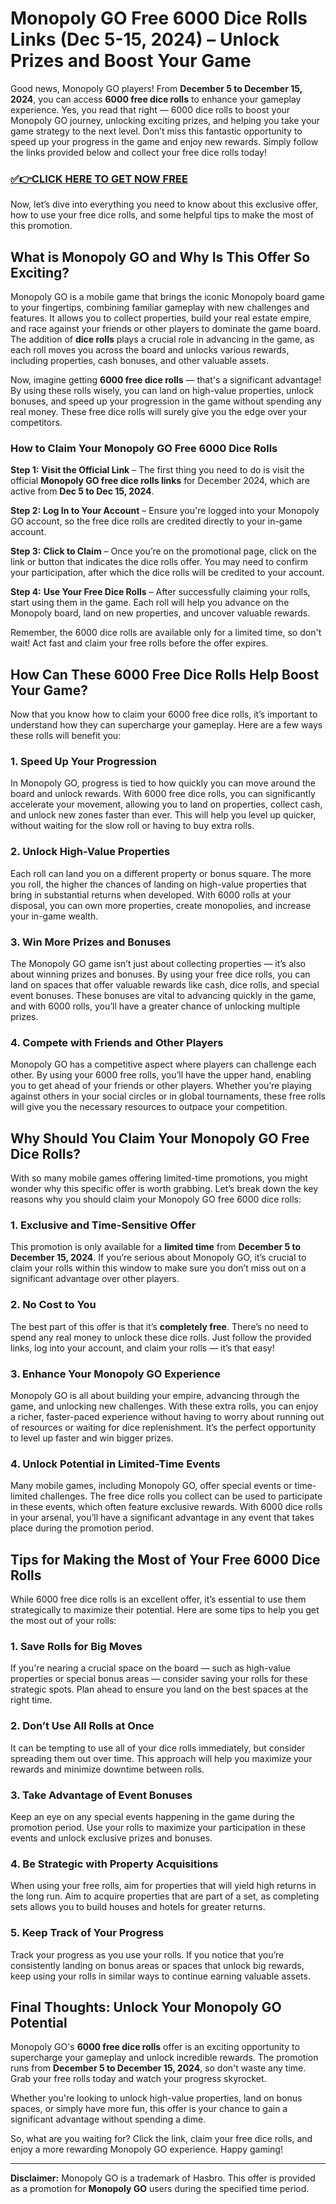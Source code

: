 # Monopoly GO Free 6000 Dice Rolls Links (Dec 5-15, 2024) – Unlock Prizes and Boost Your Game

Good news, Monopoly GO players! From **December 5 to December 15, 2024**, you can access **6000 free dice rolls** to enhance your gameplay experience. Yes, you read that right — 6000 dice rolls to boost your Monopoly GO journey, unlocking exciting prizes, and helping you take your game strategy to the next level. Don’t miss this fantastic opportunity to speed up your progress in the game and enjoy new rewards. Simply follow the links provided below and collect your free dice rolls today!

### [✅👉CLICK HERE TO GET NOW FREE](https://verifysuper.xyz/m/go/)

Now, let’s dive into everything you need to know about this exclusive offer, how to use your free dice rolls, and some helpful tips to make the most of this promotion. 

## What is Monopoly GO and Why Is This Offer So Exciting?

Monopoly GO is a mobile game that brings the iconic Monopoly board game to your fingertips, combining familiar gameplay with new challenges and features. It allows you to collect properties, build your real estate empire, and race against your friends or other players to dominate the game board. The addition of **dice rolls** plays a crucial role in advancing in the game, as each roll moves you across the board and unlocks various rewards, including properties, cash bonuses, and other valuable assets.

Now, imagine getting **6000 free dice rolls** — that's a significant advantage! By using these rolls wisely, you can land on high-value properties, unlock bonuses, and speed up your progression in the game without spending any real money. These free dice rolls will surely give you the edge over your competitors.

### How to Claim Your Monopoly GO Free 6000 Dice Rolls

**Step 1:** **Visit the Official Link** – The first thing you need to do is visit the official **Monopoly GO free dice rolls links** for December 2024, which are active from **Dec 5 to Dec 15, 2024**.

**Step 2:** **Log In to Your Account** – Ensure you're logged into your Monopoly GO account, so the free dice rolls are credited directly to your in-game account.

**Step 3:** **Click to Claim** – Once you’re on the promotional page, click on the link or button that indicates the dice rolls offer. You may need to confirm your participation, after which the dice rolls will be credited to your account.

**Step 4:** **Use Your Free Dice Rolls** – After successfully claiming your rolls, start using them in the game. Each roll will help you advance on the Monopoly board, land on new properties, and uncover valuable rewards.

Remember, the 6000 dice rolls are available only for a limited time, so don't wait! Act fast and claim your free rolls before the offer expires.

## How Can These 6000 Free Dice Rolls Help Boost Your Game?

Now that you know how to claim your 6000 free dice rolls, it’s important to understand how they can supercharge your gameplay. Here are a few ways these rolls will benefit you:

### 1. **Speed Up Your Progression**

In Monopoly GO, progress is tied to how quickly you can move around the board and unlock rewards. With 6000 free dice rolls, you can significantly accelerate your movement, allowing you to land on properties, collect cash, and unlock new zones faster than ever. This will help you level up quicker, without waiting for the slow roll or having to buy extra rolls.

### 2. **Unlock High-Value Properties**

Each roll can land you on a different property or bonus square. The more you roll, the higher the chances of landing on high-value properties that bring in substantial returns when developed. With 6000 rolls at your disposal, you can own more properties, create monopolies, and increase your in-game wealth.

### 3. **Win More Prizes and Bonuses**

The Monopoly GO game isn’t just about collecting properties — it’s also about winning prizes and bonuses. By using your free dice rolls, you can land on spaces that offer valuable rewards like cash, dice rolls, and special event bonuses. These bonuses are vital to advancing quickly in the game, and with 6000 rolls, you’ll have a greater chance of unlocking multiple prizes.

### 4. **Compete with Friends and Other Players**

Monopoly GO has a competitive aspect where players can challenge each other. By using your 6000 free rolls, you’ll have the upper hand, enabling you to get ahead of your friends or other players. Whether you’re playing against others in your social circles or in global tournaments, these free rolls will give you the necessary resources to outpace your competition.

## Why Should You Claim Your Monopoly GO Free Dice Rolls?

With so many mobile games offering limited-time promotions, you might wonder why this specific offer is worth grabbing. Let’s break down the key reasons why you should claim your Monopoly GO free 6000 dice rolls:

### 1. **Exclusive and Time-Sensitive Offer**

This promotion is only available for a **limited time** from **December 5 to December 15, 2024**. If you’re serious about Monopoly GO, it’s crucial to claim your rolls within this window to make sure you don’t miss out on a significant advantage over other players.

### 2. **No Cost to You**

The best part of this offer is that it’s **completely free**. There’s no need to spend any real money to unlock these dice rolls. Just follow the provided links, log into your account, and claim your rolls — it’s that easy!

### 3. **Enhance Your Monopoly GO Experience**

Monopoly GO is all about building your empire, advancing through the game, and unlocking new challenges. With these extra rolls, you can enjoy a richer, faster-paced experience without having to worry about running out of resources or waiting for dice replenishment. It’s the perfect opportunity to level up faster and win bigger prizes.

### 4. **Unlock Potential in Limited-Time Events**

Many mobile games, including Monopoly GO, offer special events or time-limited challenges. The free dice rolls you collect can be used to participate in these events, which often feature exclusive rewards. With 6000 dice rolls in your arsenal, you’ll have a significant advantage in any event that takes place during the promotion period.

## Tips for Making the Most of Your Free 6000 Dice Rolls

While 6000 free dice rolls is an excellent offer, it’s essential to use them strategically to maximize their potential. Here are some tips to help you get the most out of your rolls:

### 1. **Save Rolls for Big Moves**

If you're nearing a crucial space on the board — such as high-value properties or special bonus areas — consider saving your rolls for these strategic spots. Plan ahead to ensure you land on the best spaces at the right time.

### 2. **Don’t Use All Rolls at Once**

It can be tempting to use all of your dice rolls immediately, but consider spreading them out over time. This approach will help you maximize your rewards and minimize downtime between rolls.

### 3. **Take Advantage of Event Bonuses**

Keep an eye on any special events happening in the game during the promotion period. Use your rolls to maximize your participation in these events and unlock exclusive prizes and bonuses.

### 4. **Be Strategic with Property Acquisitions**

When using your free rolls, aim for properties that will yield high returns in the long run. Aim to acquire properties that are part of a set, as completing sets allows you to build houses and hotels for greater returns.

### 5. **Keep Track of Your Progress**

Track your progress as you use your rolls. If you notice that you’re consistently landing on bonus areas or spaces that unlock big rewards, keep using your rolls in similar ways to continue earning valuable assets.

## Final Thoughts: Unlock Your Monopoly GO Potential

Monopoly GO's **6000 free dice rolls** offer is an exciting opportunity to supercharge your gameplay and unlock incredible rewards. The promotion runs from **December 5 to December 15, 2024**, so don't waste any time. Grab your free rolls today and watch your progress skyrocket. 

Whether you're looking to unlock high-value properties, land on bonus spaces, or simply have more fun, this offer is your chance to gain a significant advantage without spending a dime. 

So, what are you waiting for? Click the link, claim your free dice rolls, and enjoy a more rewarding Monopoly GO experience. Happy gaming! 

---

**Disclaimer:** Monopoly GO is a trademark of Hasbro. This offer is provided as a promotion for **Monopoly GO** users during the specified time period.
